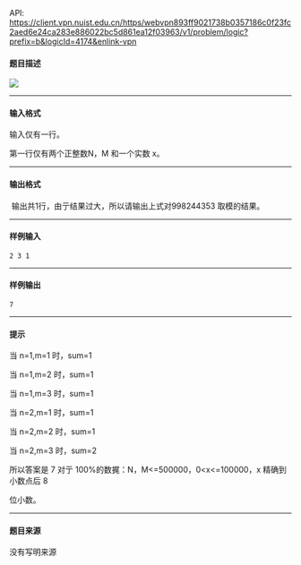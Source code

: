 API: https://client.vpn.nuist.edu.cn/https/webvpn893ff9021738b0357186c0f23fc2aed6e24ca283e886022bc5d861ea12f03963/v1/problem/logic?prefix=b&logicId=4174&enlink-vpn

#### 题目描述

![](../file/4174_0.jpg)

---

#### 输入格式

输入仅有一行。 

第一行仅有两个正整数N，M 和一个实数 x。 

---

#### 输出格式

 输出共1行，由亍结果过大，所以请输出上式对998244353 取模的结果。 

---

#### 样例输入
```
2 3 1 
```

---

#### 样例输出
```
7
```

---

#### 提示

当 n=1,m=1 时，sum=1 

当 n=1,m=2 时，sum=1 

当 n=1,m=3 时，sum=1 

当 n=2,m=1 时，sum=1 

当 n=2,m=2 时，sum=1 

当 n=2,m=3 时，sum=2 

所以答案是 7 对亍 100%的数捤：N，M<=500000，0<x<=100000，x 精确到小数点后 8

位小数。 

---

#### 题目来源

没有写明来源